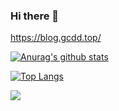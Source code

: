 ### Hi there 👋

https://blog.gcdd.top/

[![Anurag's github stats](https://github-readme-stats.vercel.app/api?username=gcdd1993&count_private=true&show_icons=true&theme=radical)](https://github.com/gcdd1993)

[![Top Langs](https://github-readme-stats.vercel.app/api/top-langs/?username=gcdd1993&hide=css,javascript,html&count_private=true&show_icons=true&layout=compact&theme=radical)](https://github.com/gcdd1993)

[![](https://steins-gate-visitor-count.greenhandatsjtu.repl.co/gcdd1993?ratio=0.75)](https://github.com/greenhandatsjtu/steins-gate-visitor-count)

